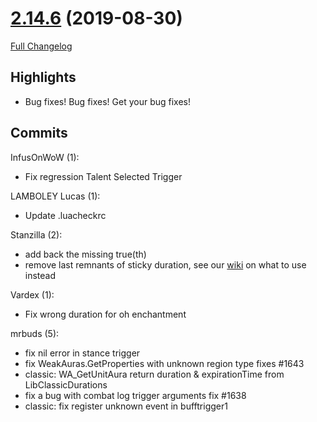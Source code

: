 # [2.14.6](https://github.com/WeakAuras/WeakAuras2/tree/2.14.6) (2019-08-30)

[Full Changelog](https://github.com/WeakAuras/WeakAuras2/compare/2.14.5...2.14.6)

## Highlights

 - Bug fixes! Bug fixes! Get your bug fixes! 

## Commits

InfusOnWoW (1):

- Fix regression Talent Selected Trigger

LAMBOLEY Lucas (1):

- Update .luacheckrc

Stanzilla (2):

- add back the missing true(th)
- remove last remnants of sticky duration, see our [wiki](https://github.com/WeakAuras/WeakAuras2/wiki/Deprecations) on what to use instead

Vardex (1):

- Fix wrong duration for oh enchantment

mrbuds (5):

- fix nil error in stance trigger
- fix WeakAuras.GetProperties with unknown region type fixes #1643
- classic: WA_GetUnitAura return duration & expirationTime from LibClassicDurations
- fix a bug with combat log trigger arguments fix #1638
- classic: fix register unknown event in bufftrigger1

